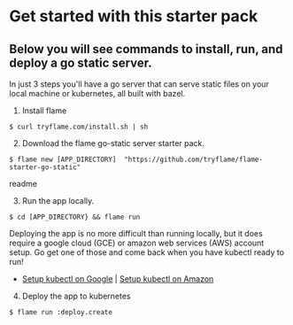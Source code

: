 Get started with this starter pack
==================================

Below you will see commands to install, run, and deploy a go static server.
---------------------------------------------------------------------------

In just 3 steps you'll have a go server that can serve static files on your local machine or kubernetes, all built with bazel.

1. Install flame
```
$ curl tryflame.com/install.sh | sh
```

2. Download the flame go-static server starter pack.
```
$ flame new [APP_DIRECTORY]  "https://github.com/tryflame/flame-starter-go-static"
```

readme

3. Run the app locally.
```
$ cd [APP_DIRECTORY} && flame run
```

Deploying the app is no more difficult than running locally, but it does require a google cloud (GCE) or amazon web services (AWS) account setup. Go get one of those and come back when you have kubectl ready to run!

* [Setup kubectl on Google](https://cloud.google.com/kubernetes-engine/docs/how-to/cluster-access-for-kubectl) | [Setup kubectl on Amazon](https://cloud.google.com/kubernetes-engine/docs/how-to/cluster-access-for-kubectl)

4. Deploy the app to kubernetes
```
$ flame run :deploy.create
```

